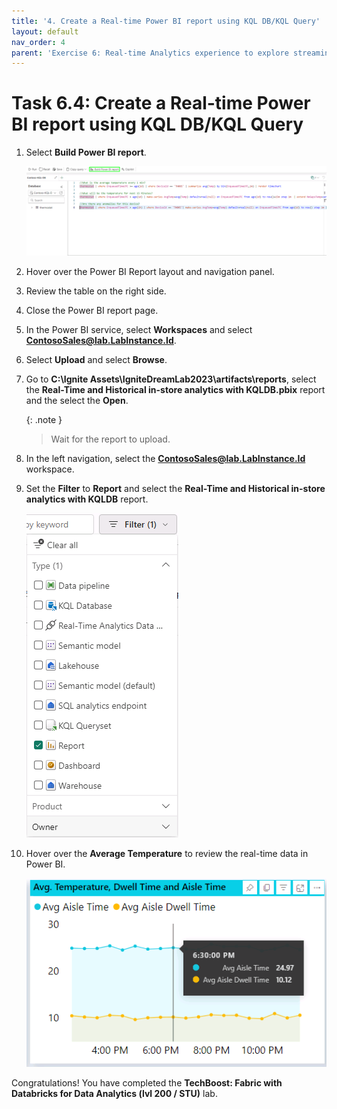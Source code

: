 ```yaml
---
title: '4. Create a Real-time Power BI report using KQL DB/KQL Query'
layout: default
nav_order: 4
parent: 'Exercise 6: Real-time Analytics experience to explore streaming data using KQL DB'
---
```



# Task 6.4: Create a Real-time Power BI report using KQL DB/KQL Query

1. Select **Build Power BI report**.

	![v8c09uur.png](../media/instructions249094/v8c09uur.png)

2. Hover over the Power BI Report layout and navigation panel.

3. Review the table on the right side.

4. Close the Power BI report page.

5. In the Power BI service, select **Workspaces** and select **ContosoSales@lab.LabInstance.Id**. 

6. Select **Upload** and select **Browse**.

7. Go to **C:\Ignite Assets\IgniteDreamLab2023\artifacts\reports**, select the **Real-Time and Historical in-store analytics with KQLDB.pbix** report and the select the **Open**.

	{: .note }
 	> Wait for the report to upload.

8. In the left navigation, select the **ContosoSales@lab.LabInstance.Id** workspace.

9. Set the **Filter** to **Report** and select the **Real-Time and Historical in-store analytics with KQLDB** report.

	![03aobm9w.png](../media/instructions249094/03aobm9w.png)

10. Hover over the **Average Temperature** to review the real-time data in Power BI.

	![t8z8xytk.png](../media/instructions249094/t8z8xytk.png)

Congratulations! You have completed the **TechBoost: Fabric with Databricks for Data Analytics (lvl 200 / STU)** lab.
